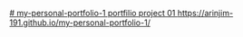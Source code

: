 [# my-personal-portfolio-1
portfilio project 01
](https://arinjim-191.github.io/my-personal-portfolio-1/)https://arinjim-191.github.io/my-personal-portfolio-1/

